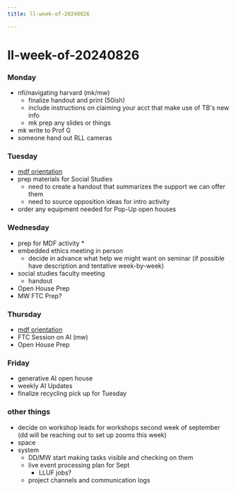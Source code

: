 ```yaml
---
title: ll-week-of-20240826

---
```


# ll-week-of-20240826

### Monday
* nfi/navigating harvard (mk/mw)
    * finalize handout and print (50ish)
    * include instructions on claiming your acct that make use of TB's new info
    * mk prep any slides or things
* mk write to Prof G
* someone hand out RLL cameras

### Tuesday
* [mdf orientation](https://hackmd.io/@ll-24-25/HJeCwaAwC)
* prep materials for Social Studies
    * need to create a handout that summarizes the support we can offer them
    * need to source opposition ideas for intro activity
* order any equipment needed for Pop-Up open houses

### Wednesday
* prep for MDF activity
    * 
* embedded ethics meeting in person
    * decide in advance what help we might want on seminar (if possible have description and tentative week-by-week)
* social studies faculty meeting
    * handout
* Open House Prep
* MW FTC Prep?

### Thursday
* [mdf orientation](https://hackmd.io/@ll-24-25/HJeCwaAwC)
* FTC Session on AI (mw)
* Open House Prep

### Friday
* generative AI open house
* weekly AI Updates
* finalize recycling pick up for Tuesday

### other things
* decide on workshop leads for workshops second week of september (dd will be reaching out to set up zooms this week)
* space
* system
    * DD/MW start making tasks visible and checking on them
    * live event processing plan for Sept
        * LLUF jobs?
    * project channels and communication logs
